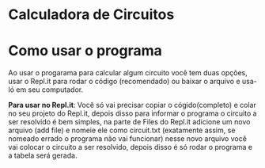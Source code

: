 # Calculadora de Circuitos

# Como usar o programa
Ao usar o progarama para calcular algum circuito você tem duas opções, usar o Repl.it para rodar o código (recomendado) ou baixar o arquivo e usa-ló em seu computador.

**Para usar no Repl.it**: Você só  vai precisar copiar o cógido(completo) e colar no seu projeto do Repl.it, depois disso para informar o programa o circuito a ser resolvido é bem simples, na parte de Files do Repl.it adicione um novo arquivo (add file) e nomeie ele como circuit.txt (exatamente assim, se nomeado errado o programa não vai funcionar) nesse novo arquivo você vai colocar o circuito a ser resolvido, depois disso é só rodar o programa e a tabela será gerada.


